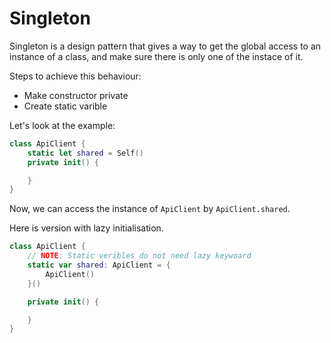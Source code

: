 # Singleton

Singleton is a design pattern that gives a way to get the global access to an instance of a class, and make sure there is only one of the instace of it.

Steps to achieve this behaviour:

- Make constructor private
- Create static varible

Let's look at the example:

```swift
class ApiClient {
    static let shared = Self()
    private init() {

    }
}
```

Now, we can access the instance of `ApiClient` by `ApiClient.shared`.

Here is version with lazy initialisation.

```swift
class ApiClient {
    // NOTE: Static veribles do not need lazy keywoard
    static var shared: ApiClient = {
        ApiClient()
    }()

    private init() {

    }
}
```
